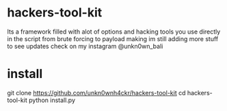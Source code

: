 # hackers-tool-kit
Its a framework filled with alot of options and hacking tools you use directly in the script
from brute forcing to payload making im still adding more stuff to see updates check on my instagram @unkn0wn_bali

# install
git clone https://github.com/unkn0wnh4ckr/hackers-tool-kit
cd hackers-tool-kit
python install.py
